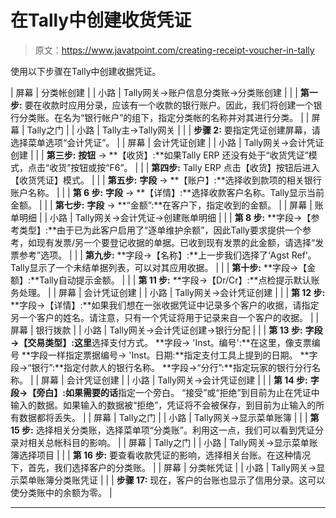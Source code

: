 # 在Tally中创建收货凭证

> 原文：<https://www.javatpoint.com/creating-receipt-voucher-in-tally>

使用以下步骤在Tally中创建收据凭证。

| 屏幕 | 分类帐创建 |
| 小路 | Tally网关→账户信息分类账→分类账创建 |
|  | **第一步:**
要在收款时应用分录，应该有一个收款的银行账户。因此，我们将创建一个银行分类账。在名为“银行帐户”的组下，指定分类帐的名称并对其进行分类。 |
| 屏幕 | Tally之门 |
| 小路 | Tally主→Tally网关 |
|  | **步骤 2:**
要指定凭证创建屏幕，请选择菜单选项“会计凭证”。 |
| 屏幕 | 会计凭证创建 |
| 小路 | Tally网关→会计凭证创建 |
|  | **第三步:**
**按钮** → **【收货】:**如果Tally ERP 还没有处于“收货凭证”模式，点击“收货”按钮或按“F6”。 |
|  | **第四步:**
Tally ERP 点击【收货】按钮后进入【收货凭证】模式。 |
|  | **第五步:**
**字段** → **【账户】:**选择收到款项的相关银行账户名称。 |
|  | **第 6 步:**
**字段** → **【详情】:**选择收款客户名称。Tally显示当前金额。 |
|  | **第七步:**
**字段** → **“金额”:**在客户下，指定收到的金额。 |
| 屏幕 | 账单明细 |
| 小路 | Tally网关→会计凭证→创建账单明细 |
|  | **第 8 步:**
**字段→【参考类型】:**由于已为此客户启用了“逐单维护余额”，因此Tally要求提供一个参考，如现有发票/另一个要登记收据的单据。已收到现有发票的此金额，请选择“发票参考”选项。 |
|  | **第九步:**
**字段→【名称】:**上一步我们选择了‘Agst Ref’。Tally显示了一个未结单据列表，可以对其应用收据。 |
|  | **第十步:**
**字段→【金额】:**Tally自动提示金额。 |
|  | **第 11 步:**
**字段→【Dr/Cr】:**点检提示默认账务处理。 |
| 屏幕 | 会计凭证创建 |
| 小路 | Tally网关→会计凭证创建 |
|  | **第 12 步:**
**字段→【详情】:**如果我们想在一张收据凭证中记录多个客户的收据，请指定另一个客户的姓名。请注意，只有一个凭证将用于记录来自一个客户的收据。 |
| 屏幕 | 银行拨款 |
| 小路 | Tally网关→会计凭证创建→银行分配 |
|  | **第 13 步:**
**字段→【交易类型】:这里**选择支付方式。
**字段→ 'Inst。编号':**在这里，像支票编号
**字段一样指定票据编号→ 'Inst。日期:**指定支付工具上提到的日期。
**字段→“银行”:**指定付款人的银行名称。
**字段→“分行”:**指定玩家的银行分行名称。 |
| 屏幕 | 会计凭证创建 |
| 小路 | Tally网关→会计凭证创建 |
|  | **第 14 步:**
**字段→【旁白】:如果需要的话**指定一个旁白。
“接受”或“拒绝”到目前为止在凭证中输入的数据。如果输入的数据被“拒绝”，凭证将不会被保存，到目前为止输入的所有数据都将丢失。 |
| 屏幕 | Tally之门 |
| 小路 | Tally网关→显示菜单账簿 |
|  | **第 15 步:**
选择相关分类账，选择菜单项“分类账”。利用这一点，我们可以看到凭证分录对相关总帐科目的影响。 |
| 屏幕 | Tally之门 |
| 小路 | Tally网关→显示菜单账簿选择项目 |
|  | **第 16 步:**
要查看收款凭证的影响，选择相关台账。在这种情况下，首先，我们选择客户的分类账。 |
| 屏幕 | 分类帐凭证 |
| 小路 | Tally网关→显示菜单账簿分类账凭证 |
|  | **步骤 17:**
现在，客户的台账也显示了信用分录。这可以使分类账中的余额为零。 |

* * *